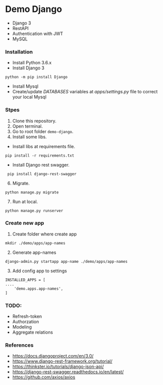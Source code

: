 # Demo Django
- Django 3
- RestAPI
- Authentication with JWT
- MySQL

### Installation
- Install Python 3.6.x
- Install Django 3
```
python -m pip install Django
```
- Install Mysql
- Create/update *DATABASES* variables at *apps/settings.py* file to correct your local Mysql

### Stpes
1. Clone this repository.
2. Open terminal.
3. Go to root folder `demo-django`.
4. Install some libs.
- Install libs at requirements file.
```
pip install -r requirements.txt
```
- Install Django rest swagger.
```
 pip install django-rest-swagger
```
6. Migrate.
```
python manage.py migrate
```
7. Run at local.
```
python manage.py runserver
```

### Create new app
1. Create folder where create app
```
mkdir ./demo/apps/app-names
```
2. Generate app-names
```
django-admin.py startapp app-name ./demo/apps/app-names
```
3. Add config app to settings
```
INSTALLED_APPS = [
....
    'demo.apps.app-names',
]
```

### TODO:
- Refresh-token
- Authorzation
- Modeling
- Aggregate relations

### References
- https://docs.djangoproject.com/en/3.0/
- https://www.django-rest-framework.org/tutorial/
- https://thinkster.io/tutorials/django-json-api/
- https://django-rest-swagger.readthedocs.io/en/latest/
- https://github.com/axios/axios